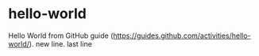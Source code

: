 # hello-world
Hello World from GitHub guide (https://guides.github.com/activities/hello-world/).
new line.
last line

